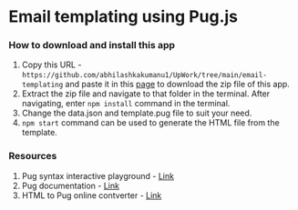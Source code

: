 # Email templating using Pug.js

### How to download and install this app
1. Copy this URL - `https://github.com/abhilashkakumanu1/UpWork/tree/main/email-templating` and paste it in this [page](http://kinolien.github.io/gitzip/) to download the zip file of this app.
2. Extract the zip file and navigate to that folder in the terminal. After navigating, enter `npm install` command in the terminal. 
3. Change the data.json and template.pug file to suit your need.
4. `npm start` command can be used to generate the HTML file from the template.

### Resources
1. Pug syntax interactive playground - [Link](https://pughtml.com/)
2. Pug documentation - [Link](https://pugjs.org/api/getting-started.html) 
3. HTML to Pug online contverter - [Link](https://html-to-pug.com/)